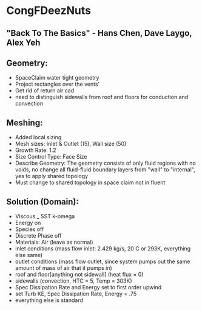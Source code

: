 # CongFDeezNuts

## "Back To The Basics" - Hans Chen, Dave Laygo, Alex Yeh

## Geometry:

- SpaceClaim water tight geometry
- Project rectangles over the vents’
- Get rid of return air cad
- need to distinguish sidewalls from roof and floors for conduction and convection


## Meshing:
- Added local sizing
- Mesh sizes: Inlet & Outlet (15), Wall size (50)
- Growth Rate: 1.2
- Size Control Type: Face Size
- Describe Geometry: The geometry consists of only fluid regions with no voids, no change all fluid-fluid boundary layers from "wall" to "internal", yes to apply shared topology
- Must change to shared topology in space claim not in fluent

## Solution (Domain):
- Viscous _ SST k-omega
- Energy on
- Species off
- Discrete Phase off
- Materials: Air (leave as normal)
- inlet conditions (mass flow inlet: 2.429 kg/s, 20 C or 293K, everything else same)
- outlet conditions (mass flow outlet, since system pumps out the same amount of mass of air that it pumps in)
- roof and floor[anything not sidewall] (heat flux = 0)
- sidewalls (convection, HTC = 5, Temp = 303K)
- Spec Dissipation Rate and Energy set to first order upwind
- set Turb KE, Spec Dissipation Rate, Energy = .75
- everything else is standard
